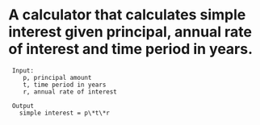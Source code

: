 # A calculator that calculates simple interest given principal, annual rate of interest and time period in years.

```
 Input:
    p, principal amount
    t, time period in years
    r, annual rate of interest

 Output
   simple interest = p\*t\*r
```
